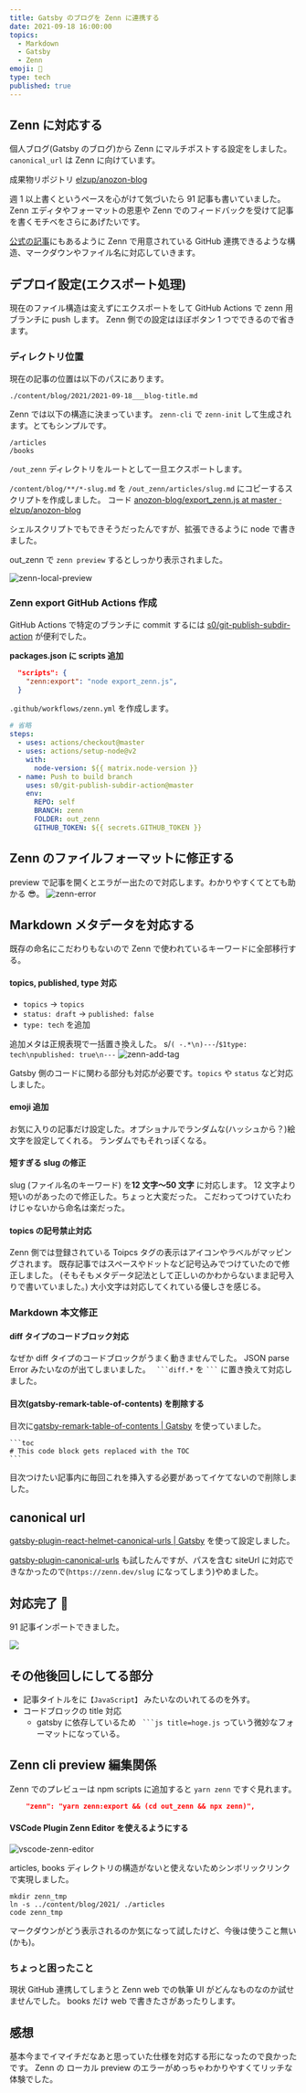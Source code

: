 ```yaml
---
title: Gatsby のブログを Zenn に連携する
date: 2021-09-18 16:00:00
topics:
  - Markdown
  - Gatsby
  - Zenn
emoji: 🚚
type: tech
published: true
---
```


## Zenn に対応する

個人ブログ(Gatsby のブログ)から Zenn にマルチポストする設定をしました。  
`canonical_url` は Zenn に向けています。

成果物リポジトリ [elzup/anozon\-blog](https://github.com/elzup/anozon-blog)

週 1 以上書くというペースを心がけて気づいたら 91 記事も書いていました。
Zenn エディタやフォーマットの恩恵や Zenn でのフィードバックを受けて記事を書くモチベをさらにあげたいです。

[公式の記事](https://zenn.dev/zenn/articles/connect-to-github)にもあるように Zenn で用意されている GitHub 連携できるような構造、マークダウンやファイル名に対応していきます。

## デプロイ設定(エクスポート処理)

現在のファイル構造は変えずにエクスポートをして GitHub Actions で zenn 用ブランチに push します。
Zenn 側での設定はほぼボタン 1 つでできるので省きます。

### ディレクトリ位置

現在の記事の位置は以下のパスにあります。

```
./content/blog/2021/2021-09-18___blog-title.md
```

Zenn では以下の構造に決まっています。 `zenn-cli` で `zenn-init` して生成されます。とてもシンプルです。

```
/articles
/books
```

`/out_zenn` ディレクトリをルートとして一旦エクスポートします。

`/content/blog/**/*-slug.md` を `/out_zenn/articles/slug.md` にコピーするスクリプトを作成しました。
コード [anozon\-blog/export_zenn\.js at master · elzup/anozon\-blog](https://github.com/elzup/anozon-blog/blob/master/export_zenn.js)

シェルスクリプトでもできそうだったんですが、拡張できるように node で書きました。

out_zenn で `zenn preview` するとしっかり表示されました。

![zenn-local-preview](https://storage.googleapis.com/zenn-user-upload/05b92b12eaa86fb01165a5f3.png)

### Zenn export GitHub Actions 作成

GitHub Actions で特定のブランチに commit するには [s0/git-publish-subdir-action](https://github.com/s0/git-publish-subdir-action) が便利でした。

**packages.json に scripts 追加**

```title=packages.json
  "scripts": {
    "zenn:export": "node export_zenn.js",
  }
```

`.github/workflows/zenn.yml` を作成します。

```yml title=zenn.yml
# 省略
steps:
  - uses: actions/checkout@master
  - uses: actions/setup-node@v2
    with:
      node-version: ${{ matrix.node-version }}
  - name: Push to build branch
    uses: s0/git-publish-subdir-action@master
    env:
      REPO: self
      BRANCH: zenn
      FOLDER: out_zenn
      GITHUB_TOKEN: ${{ secrets.GITHUB_TOKEN }}
```

## Zenn のファイルフォーマットに修正する

preview で記事を開くとエラがー出たので対応します。わかりやすくてとても助かる 😎。
![zenn-error](https://storage.googleapis.com/zenn-user-upload/d51953a7fa3ab46d65881541.png)

## Markdown メタデータを対応する

既存の命名にこだわりもないので Zenn で使われているキーワードに全部移行する。

#### topics, published, type 対応

- `topics` -> `topics`
- `status: draft` -> `published: false`
- `type: tech` を追加

追加メタは正規表現で一括置き換えした。
s/`( -.*\n)---`/`$1type: tech\npublished: true\n---`
![zenn-add-tag](https://storage.googleapis.com/zenn-user-upload/82781151e7b0135692c824b5.png)

Gatsby 側のコードに関わる部分も対応が必要です。`topics` や `status` など対応しました。

#### emoji 追加

お気に入りの記事だけ設定した。オプショナルでランダムな(ハッシュから？)絵文字を設定してくれる。
ランダムでもそれっぽくなる。

#### 短すぎる slug の修正

slug (ファイル名のキーワード) を**12 文字〜50 文字** に対応します。
12 文字より短いのがあったので修正した。ちょっと大変だった。
こだわってつけていたわけじゃないから命名は楽だった。

#### topics の記号禁止対応

Zenn 側では登録されている Toipcs タグの表示はアイコンやラベルがマッピングされます。
既存記事ではスペースやドットなど記号込みでつけていたので修正しました。
(そもそもメタデータ記法として正しいのかわからないまま記号入りで書いていました。)
大小文字は対応してくれている優しさを感じる。

### Markdown 本文修正

#### diff タイプのコードブロック対応

なぜか diff タイプのコードブロックがうまく動きませんでした。
JSON parse Error みたいなのが出てしまいました。
` ```diff.*` を ` ``` ` に置き換えて対応しました。

#### 目次(gatsby-remark-table-of-contents) を削除する

目次に[gatsby\-remark\-table\-of\-contents \| Gatsby](https://www.gatsbyjs.com/plugins/gatsby-remark-table-of-contents/) を使っていました。

````
```toc
# This code block gets replaced with the TOC
```
````

目次つけたい記事内に毎回これを挿入する必要があってイケてないので削除しました。

## canonical url

[gatsby\-plugin\-react\-helmet\-canonical\-urls \| Gatsby](https://www.gatsbyjs.com/plugins/gatsby-plugin-react-helmet-canonical-urls/?=canonical%20url) を使って設定しました。

[gatsby\-plugin\-canonical\-urls](https://www.gatsbyjs.com/plugins/gatsby-plugin-canonical-urls/?=canonical%20url) も試したんですが、パスを含む siteUrl に対応できなかったので(`https://zenn.dev/slug` になってしまう)やめました。

## 対応完了 🎉

91 記事インポートできました。

![](https://storage.googleapis.com/zenn-user-upload/fd657c1252f2bccc00a428ed.png)

## その他後回しにしてる部分

- 記事タイトルをに`【JavaScript】` みたいなのいれてるのを外す。
- コードブロックの title 対応
  - gatsby に依存しているため ` ```js title=hoge.js` っていう微妙なフォーマットになっている。

## Zenn cli preview 編集関係

Zenn でのプレビューは npm scripts に追加すると `yarn zenn` ですぐ見れます。

```title=package.json
    "zenn": "yarn zenn:export && (cd out_zenn && npx zenn)",
```

#### VSCode Plugin Zenn Editor を使えるようにする

![vscode-zenn-editor](https://storage.googleapis.com/zenn-user-upload/29ce0451c3310c2499d1f49c.png)

articles, books ディレクトリの構造がないと使えないためシンボリックリンクで実現しました。

```
mkdir zenn_tmp
ln -s ../content/blog/2021/ ./articles
code zenn_tmp
```

マークダウンがどう表示されるのか気になって試したけど、今後は使うこと無い(かも)。

### ちょっと困ったこと

現状 GitHub 連携してしまうと Zenn web での執筆 UI がどんなものなのか試せませんでした。
books だけ web で書きたさがあったりします。

## 感想

基本今までイマイチだなあと思っていた仕様を対応する形になったので良かったです。
Zenn の ローカル preview のエラーがめっちゃわかりやすくてリッチな体験でした。
